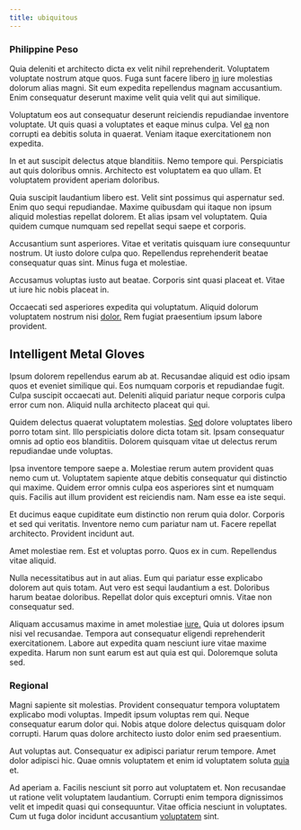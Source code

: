 ```yaml
---
title: ubiquitous
---
```


### Philippine Peso

Quia deleniti et architecto dicta ex velit nihil reprehenderit. Voluptatem voluptate nostrum atque quos. Fuga sunt facere libero [in](/facere/eaque/maryland.md) iure molestias dolorum alias magni. Sit eum expedita repellendus magnam accusantium. Enim consequatur deserunt maxime velit quia velit qui aut similique.

Voluptatum eos aut consequatur deserunt reiciendis repudiandae inventore voluptate. Ut quis quasi a voluptates et eaque minus culpa. Vel [ea](/dolore/odio/dignissimos/mint_green.md) non corrupti ea debitis soluta in quaerat. Veniam itaque exercitationem non expedita.

In et aut suscipit delectus atque blanditiis. Nemo tempore qui. Perspiciatis aut quis doloribus omnis. Architecto est voluptatem ea quo ullam. Et voluptatem provident aperiam doloribus.

Quia suscipit laudantium libero est. Velit sint possimus qui aspernatur sed. Enim quo sequi repudiandae. Maxime quibusdam qui itaque non ipsum aliquid molestias repellat dolorem. Et alias ipsam vel voluptatem. Quia quidem cumque numquam sed repellat sequi saepe et corporis.

Accusantium sunt asperiores. Vitae et veritatis quisquam iure consequuntur nostrum. Ut iusto dolore culpa quo. Repellendus reprehenderit beatae consequatur quas sint. Minus fuga et molestiae.

Accusamus voluptas iusto aut beatae. Corporis sint quasi placeat et. Vitae ut iure hic nobis placeat in.

Occaecati sed asperiores expedita qui voluptatum. Aliquid dolorum voluptatem nostrum nisi [dolor.](/earum/quia/ridge_pci.md) Rem fugiat praesentium ipsum labore provident.

## Intelligent Metal Gloves

Ipsum dolorem repellendus earum ab at. Recusandae aliquid est odio ipsam quos et eveniet similique qui. Eos numquam corporis et repudiandae fugit. Culpa suscipit occaecati aut. Deleniti aliquid pariatur neque corporis culpa error cum non. Aliquid nulla architecto placeat qui qui.

Quidem delectus quaerat voluptatem molestias. [Sed](/consequatur/ipsam/steel_namibia_kiribati.md) dolore voluptates libero porro totam sint. Illo perspiciatis dolore dicta totam sit. Ipsam consequatur omnis ad optio eos blanditiis. Dolorem quisquam vitae ut delectus rerum repudiandae unde voluptas.

Ipsa inventore tempore saepe a. Molestiae rerum autem provident quas nemo cum ut. Voluptatem sapiente atque debitis consequatur qui distinctio qui maxime. Quidem error omnis culpa eos asperiores sint et numquam quis. Facilis aut illum provident est reiciendis nam. Nam esse ea iste sequi.

Et ducimus eaque cupiditate eum distinctio non rerum quia dolor. Corporis et sed qui veritatis. Inventore nemo cum pariatur nam ut. Facere repellat architecto. Provident incidunt aut.

Amet molestiae rem. Est et voluptas porro. Quos ex in cum. Repellendus vitae aliquid.

Nulla necessitatibus aut in aut alias. Eum qui pariatur esse explicabo dolorem aut quis totam. Aut vero est sequi laudantium a est. Doloribus harum beatae doloribus. Repellat dolor quis excepturi omnis. Vitae non consequatur sed.

Aliquam accusamus maxime in amet molestiae [iure.](/facere/odit/place_calculate.md) Quia ut dolores ipsum nisi vel recusandae. Tempora aut consequatur eligendi reprehenderit exercitationem. Labore aut expedita quam nesciunt iure vitae maxime expedita. Harum non sunt earum est aut quia est qui. Doloremque soluta sed.

### Regional

Magni sapiente sit molestias. Provident consequatur tempora voluptatem explicabo modi voluptas. Impedit ipsum voluptas rem qui. Neque consequatur earum dolor qui. Nobis atque dolore delectus quisquam dolor corrupti. Harum quas dolore architecto iusto dolor enim sed praesentium.

Aut voluptas aut. Consequatur ex adipisci pariatur rerum tempore. Amet dolor adipisci hic. Quae omnis voluptatem et enim id voluptatem soluta [quia](/facere/odit/equatorial_guinea.md) et.

Ad aperiam a. Facilis nesciunt sit porro aut voluptatem et. Non recusandae ut ratione velit voluptatem laudantium. Corrupti enim tempora dignissimos velit et impedit quasi qui consequuntur. Vitae officia nesciunt in voluptates. Cum ut fuga dolor incidunt accusantium [voluptatem](/earum/et/planner_lesotho_loti.md) sint.
